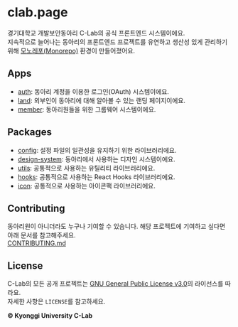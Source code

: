 # clab.page

경기대학교 개발보안동아리 C-Lab의 공식 프론트엔드 시스템이에요.  
지속적으로 늘어나는 동아리의 프론트엔드 프로젝트를 유연하고 생산성 있게 관리하기 위해 [모노레포(Monorepo)](https://en.wikipedia.org/wiki/Monorepo) 환경이 만들어졌어요.

## Apps

- [auth](/apps/auth/README.md): 동아리 계정을 이용한 로그인(OAuth) 시스템이에요.
- [land](/apps/land/README.md): 외부인이 동아리에 대해 알아볼 수 있는 랜딩 페이지이에요.
- [member](/apps/member/README.md): 동아리원들을 위한 그룹웨어 시스템이에요.

## Packages

- [config](/packages/config/README.md): 설정 파일의 일관성을 유지하기 위한 라이브러리에요.
- [design-system](/packages/design-system/README.md): 동아리에서 사용하는 디자인 시스템이에요.
- [utils](/packages/utils/README.md): 공통적으로 사용하는 유틸리티 라이브러리에요.
- [hooks](/packages/hooks/README.md): 공통적으로 사용하는 React Hooks 라이브러리에요.
- [icon](/packages/icon/README.md): 공통적으로 사용하는 아이콘팩 라이브러리에요.

## Contributing

동아리원이 아니더라도 누구나 기여할 수 있습니다. 해당 프로젝트에 기여하고 싶다면 아래 문서를 참고해주세요.  
[CONTRIBUTING.md](CONTRIBUTING.md)

## License

C-Lab의 모든 공개 프로젝트는 [GNU General Public License v3.0](https://www.gnu.org/licenses/gpl-3.0.html)의 라이선스를 따라요.  
자세한 사항은 `LICENSE`를 참고하세요.

**© Kyonggi University C-Lab**

